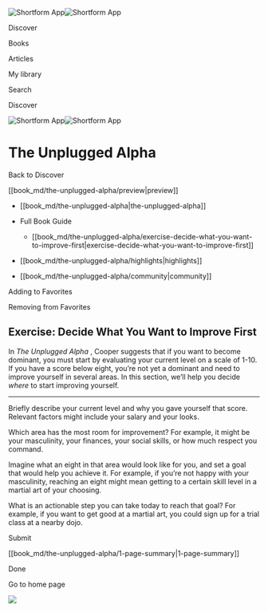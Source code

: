 ![Shortform App](/img/logo.36a2399e.svg)![Shortform App](/img/logo-dark.70c1b072.svg)

Discover

Books

Articles

My library

Search

Discover

![Shortform App](/img/logo.36a2399e.svg)![Shortform App](/img/logo-dark.70c1b072.svg)

# The Unplugged Alpha

Back to Discover

[[book_md/the-unplugged-alpha/preview|preview]]

  * [[book_md/the-unplugged-alpha|the-unplugged-alpha]]
  * Full Book Guide

    * [[book_md/the-unplugged-alpha/exercise-decide-what-you-want-to-improve-first|exercise-decide-what-you-want-to-improve-first]]
  * [[book_md/the-unplugged-alpha/highlights|highlights]]
  * [[book_md/the-unplugged-alpha/community|community]]



Adding to Favorites 

Removing from Favorites 

## Exercise: Decide What You Want to Improve First

In _The Unplugged Alpha_ , Cooper suggests that if you want to become dominant, you must start by evaluating your current level on a scale of 1-10. If you have a score below eight, you’re not yet a dominant and need to improve yourself in several areas. In this section, we’ll help you decide _where_ to start improving yourself.

* * *

Briefly describe your current level and why you gave yourself that score. Relevant factors might include your salary and your looks.

Which area has the most room for improvement? For example, it might be your masculinity, your finances, your social skills, or how much respect you command.

Imagine what an eight in that area would look like for you, and set a goal that would help you achieve it. For example, if you’re not happy with your masculinity, reaching an eight might mean getting to a certain skill level in a martial art of your choosing.

What is an actionable step you can take today to reach that goal? For example, if you want to get good at a martial art, you could sign up for a trial class at a nearby dojo.

Submit 

[[book_md/the-unplugged-alpha/1-page-summary|1-page-summary]]

Done

Go to home page 

![](https://bat.bing.com/action/0?ti=56018282&Ver=2&mid=426a3807-f89d-425c-acf4-d98cc3b9d5e4&sid=1711133063fa11eebdec89a8b8ae3bbc&vid=171147a063fa11eea7440fcfeb230d96&vids=0&msclkid=N&pi=0&lg=en-US&sw=800&sh=600&sc=24&nwd=1&tl=Shortform%20%7C%20Book&p=https%3A%2F%2Fwww.shortform.com%2Fapp%2Fbook%2Fthe-unplugged-alpha%2Fexercise-decide-what-you-want-to-improve-first&r=&lt=410&evt=pageLoad&sv=1&rn=474741)
